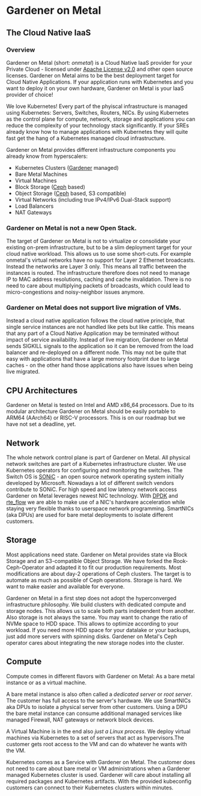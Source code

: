 # Gardener on Metal
## The Cloud Native IaaS

### Overview
Gardener on Metal (short: *onmetal*) is a Cloud Native IaaS provider for your Private Cloud - licensed under [Apache License v2.0](https://www.apache.org/licenses/LICENSE-2.0) and other open source licenses.
Gardener on Metal aims to be the best deployment target for Cloud Native Applications.
If your application runs with Kubernetes and you want to deploy it on your own hardware,
Gardener on Metal is your IaaS provider of choice!

We love Kubernetes!
Every part of the phyiscal infrastructure is managed using Kubernetes: Servers, Switches, Routers, NICs.
By using Kubernetes as the control plane for compute, network, storage and applications you can reduce the complexity of your technology stack significantly.
If your SREs already know how to manage applications with Kubernetes they will quite fast get the hang of a Kubernetes managed cloud infrastructure.

Gardener on Metal provides different infrastructure components you already know from hyperscalers:
- Kubernetes Clusters ([Gardener](https://gardener.cloud/) managed)
- Bare Metal Machines
- Virtual Machines
- Block Storage ([Ceph](https://docs.ceph.com/en/latest/) based)
- Object Storage ([Ceph](https://docs.ceph.com/en/latest/) based, S3 compatible)
- Virtual Networks (including true IPv4/IPv6 Dual-Stack support)
- Load Balancers
- NAT Gateways

### Gardener on Metal is not a new Open Stack.
The target of Gardener on Metal is not to virtualize or consolidate your existing on-prem infrastructure,
but to be a slim deployment target for your cloud native workload. This allows us to use some short-cuts.
For example onmetal's virtual networks have no support for Layer 2 Ethernet broadcasts. Instead the networks are
Layer 3 only. This means all traffic between the instances is routed. The infrastructure therefore does not need to
manage IP to MAC address resolutions, caching and cache invalidation. There is no need to care about multiplying
packets of broadcasts, which could lead to micro-congestions and noisy-neighbor issues anymore.

### Gardener on Metal does not support live migration of VMs.
Instead a cloud native application follows the cloud native principle, that single service instances are not handled like
pets but like cattle. This means that any part of a Cloud Native Application may be terminated without impact of service
availability. Instead of live migration, Gardener on Metal sends SIGKILL signals to the application so it can be removed
from the load balancer and re-deployed on a different node. This may not be quite that easy with applications that have
a large memory footprint due to large caches - on the other hand those applications also have issues when being live
migrated.

## CPU Architectures
Gardener on Metal is tested on Intel and AMD x86_64 processors. Due to its modular architecture Gardener on Metal
should be easily portable to ARM64 (AArch64) or RISC-V processors. This is on our roadmap but we have not set a
deadline, yet.

## Network
The whole network control plane is part of Gardener on Metal.
All physical network switches are part of a Kubernetes infrastructure cluster. We use Kubernetes operators for configuring and monitoring the switches.
The Switch OS is [SONiC](https://azure.github.io/SONiC/) - an open source network operating system initially
developed by Microsoft. Nowadays a lot of different switch vendors contribute to SONiC.
For high speed and low latency network access Gardener on Metal leverages newest NIC technology.
With [DPDK](https://www.dpdk.org/) and [rte_flow](https://doc.dpdk.org/guides/prog_guide/rte_flow.html) we are able
to make use of a NIC's hardware acceleration while staying very flexible thanks to userspace network programming.
SmartNICs (aka DPUs) are used for bare metal deployments to isolate different customers.

## Storage
Most applications need state. Gardener on Metal provides state via Block Storage and an S3-compatible Object
Storage. We have forked the Rook-Ceph-Operator and adapted it to fit our production requirements. Most
modifications are about day-2 operations of Ceph clusters. The target is to automate as much as possible of Ceph
operations. Storage is hard. We want to make easier and available for everyone.

Gardener on Metal in a first step does not adopt the hyperconverged infrastructure philosophy. We build clusters with dedicated compute and storage nodes.
This allows us to scale both parts independent from another. Also storage is not always the same. You may want to change the ratio of NVMe space to HDD space.
This allows to optimize according to your workload. If you need more HDD space for your datalake or your backups,
just add more servers with spinning disks. Gardener on Metal's Ceph operator cares about integrating the new storage
nodes into the cluster.

## Compute
Compute comes in different flavors with Gardener on Metal: As a bare metal instance or as a virtual machine.

A bare metal instance is also often called a *dedicated server* or *root server*. The customer has full access to the server's hardware. We use SmartNICs aka DPUs to isolate a physical server from other customers. Using a DPU the bare metal instance can consume additional managed services like managed Firewall, NAT gateways or network block devices.

A Virtual Machine is in the end also *just a Linux process*.
We deploy virtual machines via Kubernetes to a set of servers that act as hypervisors.The customer gets root access to the VM and can do whatever he wants with the VM.

Kubernetes comes as a Service with Gardener on Metal.
The customer does not need to care about bare metal or VM administrations when a Gardener managed Kubernetes
cluster is used. Gardener will care about installing all required packages and Kubernetes artifacts. With the provided
kubeconfig customers can connect to their Kubernetes clusters within minutes.
